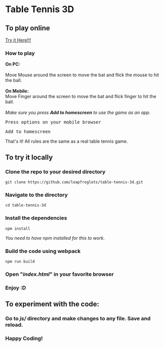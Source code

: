 # Table Tennis 3D

<h2>To play online</h2>
 <a href="https://safalpandey.github.io/js-table-tennis/index">Try it Here!!! </a>

<h3><strong>How to play</strong></h3>
<p>
    <strong>On PC:</strong><br /><br />
    Move Mouse around the screen to move the bat and flick the mouse to hit the ball.<br /><br />
    <strong>On Mobile:</strong><br />
    Move Finger around the screen to move the bat and flick finger to hit the ball.<br /><br />
    <em>Make sure you press <strong>Add to homescreen</strong> to use the game as an app.</em><br />
    <pre>Press options on your mobile browser<br/></pre>
    <pre>Add to homescreen</pre>

That's it! All rules are the same as a real table tennis game.
</p>


<h2>To try it locally</h2>
<h3><strong>Clone the repo to your desired directory</strong></h3>
<p>
    <pre><code>git clone https://github.com/leapfroglets/table-tennis-3d.git</code></pre>
</p>
<h3><strong>Navigate to the directory</strong></h3>

<p>
    <pre><code>cd table-tennis-3d</code></pre>
</p>

<h3><strong>Install the dependencies</strong></h3>
<p>
    <pre><code>npm install</code></pre>
</p>
<p><em>You need to have npm installed for this to work.</em></p>

<h3><strong>Build the code using webpack</strong></h3>
</p>
    <pre><code>npm run build</code></pre>
</p>

<h3><strong>Open "<em>index.html</em>" in your favorite browser </strong></h3>


<h3><strong>Enjoy :D</strong></h3>

<h2>To experiment with the code:</h2>
<h3><strong>Go to <em>js/</em> directory and make changes to any file. Save and reload.</strong></h3>

<h3>Happy Coding!</h3>